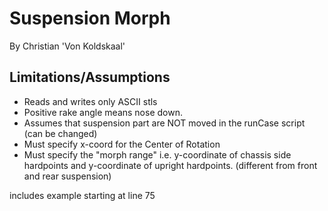 # Suspension Morph 
By Christian 'Von Koldskaal'

## Limitations/Assumptions 
* Reads and writes only ASCII stls 
* Positive rake angle means nose down. 
* Assumes that suspension part are NOT moved in the runCase script (can be changed)
* Must specify x-coord for the Center of Rotation
* Must specify the "morph range" i.e. y-coordinate of chassis side hardpoints and y-coordinate of upright hardpoints. (different from front and rear suspension)  


includes example starting at line 75